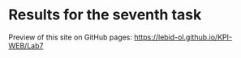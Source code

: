 # Results for the seventh task

Preview of this site on GitHub pages: https://lebid-ol.github.io/KPI-WEB/Lab7
